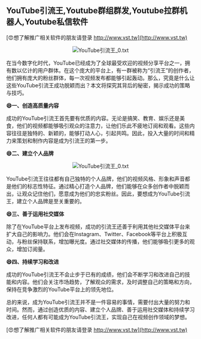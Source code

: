 ## **YouTube引流王,Youtube群组群发,Youtube拉群机器人,Youtube私信软件**

[😍想了解推广相关软件的朋友请登录 http://www.vst.tw](http://www.vst.tw)

 <center><img src="https://vst.tw/MP4/tuiguang/png/6.png" alt="YouTube引流王_0.txt"></center>

在当今数字化时代，YouTube已经成为了全球最受欢迎的视频分享平台之一，拥有数以亿计的用户群体。在这个庞大的平台上，有一群被称为“引流王”的创作者，他们拥有庞大的粉丝群体，每一次视频发布都能够引起轰动。那么，究竟是什么让这些YouTube引流王成功脱颖而出？本文将探究其背后的秘密，揭示成功的策略与技巧。

**😄一、创造高质量内容**

成功的YouTube引流王首先要有优质的内容。无论是搞笑、教育、娱乐还是美食，他们的视频都能够吸引观众的注意力，让他们乐此不疲地订阅和观看。这些内容往往是独特的、新颖的，能够打动人心，引起共鸣。因此，投入大量的时间和精力来策划和制作内容是成为引流王的第一步。

**😄二、建立个人品牌**

 <center><img src="https://vst.tw/MP4/tuiguang/png/1.png" alt="YouTube引流王_0.txt"></center>

YouTube引流王往往都有自己独特的个人品牌，他们的视频风格、形象和声音都是他们的标志性特征。通过精心打造个人品牌，他们能够在众多创作者中脱颖而出，让观众记住他们，愿意成为他们的忠实粉丝。因此，要想成为YouTube引流王，建立个人品牌是至关重要的。

**😄三、善于运用社交媒体**

除了在YouTube平台上发布视频，成功的引流王还善于利用其他社交媒体平台来扩大自己的影响力。他们会在Instagram、Twitter、Facebook等平台上积极互动，与粉丝保持联系，增加曝光度。通过社交媒体的传播，他们能够吸引更多的观众，增加订阅量。

**😄四、持续学习和改进**

成功的YouTube引流王不会止步于已有的成绩，他们会不断学习和改进自己的技能和内容。他们会关注市场趋势，了解观众的需求，及时调整自己的策略和方向，保持在竞争激烈的YouTube平台上的领先地位。

总的来说，成为YouTube引流王并不是一件容易的事情，需要付出大量的努力和时间。然而，通过创造优质的内容、建立个人品牌、善于运用社交媒体和持续学习改进，任何人都有可能成为YouTube引流王，实现自己在视频创作领域的梦想。

[😍想了解推广相关软件的朋友请登录 http://www.vst.tw](http://www.vst.tw)



